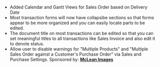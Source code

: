 - Added Calendar and Gantt Views for Sales Order based on Delivery Date
- Most transaction forms will now have collapsibe sections so that forms appear to be more organized and you can easily locate parts to be edited.
- The document title on most transactions can be edited so that you can set meaningful titles to all transactions like Sales Invoice and also edit it to denote status.
- Allow user to disable warnings for "Multiple Products" and "Multiple Sales Order against a Customer's Purchase Order" via Sales and Purchase Settings. Sponsored by: **[McLean Images](http://www.mcleanimages.com.au/)**
